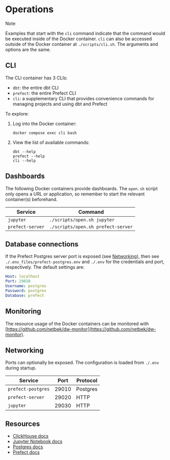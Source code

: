 # Operations

> [!NOTE]
> Examples that start with the `cli` command indicate that the command would be executed inside of the Docker container. `cli` can also be accessed outside of the Docker container at `./scripts/cli.sh`. The arguments and options are the same.

## CLI

The CLI container has 3 CLIs:

- `dbt`: the entire dbt CLI
- `prefect`: the entire Prefect CLI
- `cli`: a supplementary CLI that provides convenience commands for managing projects and using dbt and Prefect

To explore:

1. Log into the Docker container:

    ```shell
    docker compose exec cli bash
    ```

2. View the list of available commands:

    ```shell
    dbt --help
    prefect --help
    cli --help
    ```

## Dashboards

The following Docker containers provide dashboards. The `open.sh` script only opens a URL or application, so remember to start the relevant container(s) beforehand.

| Service            | Command                            |
|--------------------|------------------------------------|
| `jupyter`          | `./scripts/open.sh jupyter`        |
| `prefect-server`   | `./scripts/open.sh prefect-server` |

## Database connections

If the Prefect Postgres server port is exposed (see [Networking](#networking)), then see `./.env_files/prefect-postgres.env` and `./.env` for the credentials and port, respectively. The default settings are:

```yaml
Host: localhost
Port: 29010
Username: postgres
Password: postgres
Database: prefect
```

## Monitoring

The resource usage of the Docker containers can be monitored with [https://github.com/netbek/dw-monitor](https://github.com/netbek/dw-monitor).

## Networking

Ports can optionally be exposed. The configuration is loaded from `./.env` during startup.

| Service            | Port  | Protocol              |
|--------------------|-------|-----------------------|
| `prefect-postgres` | 29010 | Postgres              |
| `prefect-server`   | 29020 | HTTP                  |
| `jupyter`          | 29030 | HTTP                  |

## Resources

- [ClickHouse docs](https://clickhouse.com/docs)
- [Jupyter Notebook docs](https://jupyter-notebook.readthedocs.io/en/latest/)
- [Postgres docs](https://www.postgresql.org/docs/current/index.html)
- [Prefect docs](https://docs.prefect.io)
